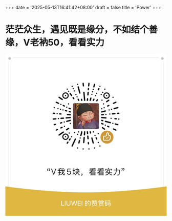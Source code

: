 +++
date = '2025-05-13T16:41:42+08:00'
draft = false
title = 'Power'
+++
# 茫茫众生，遇见既是缘分，不如结个善缘，V老衲50，看看实力
![实力]( /static/images/power.png )